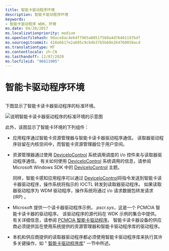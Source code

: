 ```yaml
---
title: 智能卡驱动程序环境
description: 智能卡驱动程序环境
keywords:
- 智能卡驱动程序 WDK，环境
ms.date: 04/20/2017
ms.localizationpriority: medium
ms.openlocfilehash: 9dace8ac4e6dff965a0851f560a4d76401197bdf
ms.sourcegitcommit: 418e6617e2a695c9cb4b37b5b60e264760858acd
ms.translationtype: MT
ms.contentlocale: zh-CN
ms.lasthandoff: 12/07/2020
ms.locfileid: "96811905"
---
```

# <a name="smart-card-driver-environment"></a>智能卡驱动程序环境


## <span id="_ntovr_smart_card_driver_environment"></span><span id="_NTOVR_SMART_CARD_DRIVER_ENVIRONMENT"></span>


下图显示了智能卡读卡器驱动程序的标准环境。

![说明智能卡读卡器驱动程序的标准环境的示意图](images/memp1.png)

此外，该图显示了智能卡环境的下列组件：

-   应用程序通过智能卡资源管理器与智能卡读卡器驱动程序通信。 读取器驱动程序驻留在内核空间中，而智能卡资源管理器位于用户空间。

-   资源管理器通过使用 [DeviceIoControl](/windows/win32/api/ioapiset/nf-ioapiset-deviceiocontrol) 系统调用调度的 i/o 控件来与读取器驱动程序通信。 有关如何使用 [DeviceIoControl](/windows/win32/api/ioapiset/nf-ioapiset-deviceiocontrol) 系统调用的信息，请参阅 Microsoft Windows SDK 中的 [DeviceIoControl](/windows/win32/api/ioapiset/nf-ioapiset-deviceiocontrol) 主题。

    同样，智能卡感知应用程序可以通过 [DeviceIoControl](/windows/win32/api/ioapiset/nf-ioapiset-deviceiocontrol)将指令发送到智能卡读卡器驱动程序，操作系统将指示的 IOCTL 转发到读取器驱动程序。 如果读取器驱动程序为 WDM 驱动程序，操作系统将通过 i/o 请求数据包转发请求 (IRP) 。

-   Microsoft 提供一个读卡器驱动程序示例， *pscr.sys*，这是一个 PCMCIA 智能卡读卡器的驱动程序。 该驱动程序的源代码在 WDK 示例的集合中提供。 有关详细信息，请参阅 [PCMCIA 智能卡驱动程序](https://github.com/Microsoft/Windows-driver-samples/tree/master/smartcrd)。 智能卡读卡器设备的供应商必须提供旨在使用系统提供的资源管理器和智能卡驱动程序库的驱动程序。

-   本机和供应商提供的读取器驱动程序都必须使用智能卡驱动程序库来执行其许多关键操作，如 " [智能卡驱动程序库](smart-card-driver-library.md)" 一节中所述。

 

